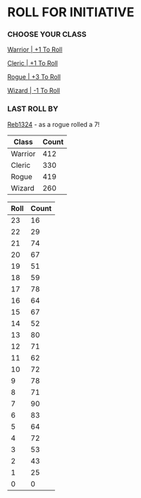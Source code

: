 # ROLL FOR INITIATIVE
### CHOOSE YOUR CLASS

[Warrior | +1 To Roll](https://github.com/benjaminsampica/benjaminsampica/issues/new?title=roll%7Cwarrior&body=Just+click+%27Submit+new+issue%27.)

[Cleric | +1 To Roll](https://github.com/benjaminsampica/benjaminsampica/issues/new?title=roll%7Ccleric&body=Just+click+%27Submit+new+issue%27.)

[Rogue | +3 To Roll](https://github.com/benjaminsampica/benjaminsampica/issues/new?title=roll%7Crogue&body=Just+click+%27Submit+new+issue%27.)

[Wizard | -1 To Roll](https://github.com/benjaminsampica/benjaminsampica/issues/new?title=roll%7Cwizard&body=Just+click+%27Submit+new+issue%27.)
### LAST ROLL BY
[Reb1324](https://www.github.com/Reb1324) - as a rogue rolled a 7!

|Class|Count|
|-|-|
|Warrior|412|
|Cleric|330|
|Rogue|419|
|Wizard|260|

|Roll|Count|
|-|-|
|23|16
|22|29
|21|74
|20|67
|19|51
|18|59
|17|78
|16|64
|15|67
|14|52
|13|80
|12|71
|11|62
|10|72
|9|78
|8|71
|7|90
|6|83
|5|64
|4|72
|3|53
|2|43
|1|25
|0|0

